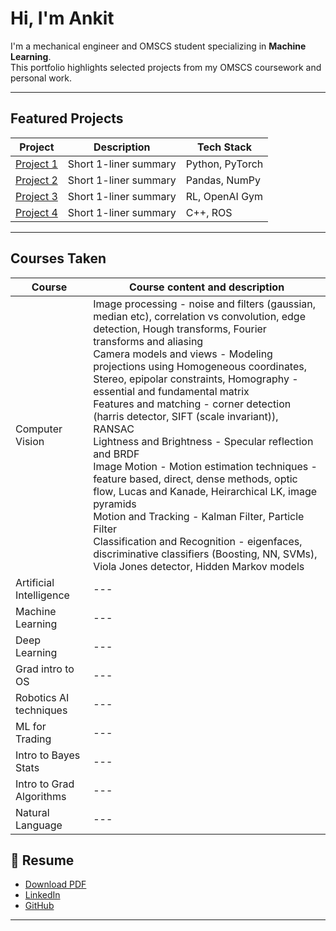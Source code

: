 # Hi, I'm Ankit

I'm a mechanical engineer and OMSCS student specializing in **Machine Learning**.  
This portfolio highlights selected projects from my OMSCS coursework and personal work.

---

## Featured Projects

| Project | Description | Tech Stack |
|---------|-------------|------------|
| [Project 1](projects/project1.md) | Short 1-liner summary | Python, PyTorch |
| [Project 2](projects/project2.md) | Short 1-liner summary | Pandas, NumPy |
| [Project 3](projects/project3.md) | Short 1-liner summary | RL, OpenAI Gym |
| [Project 4](projects/project4.md) | Short 1-liner summary | C++, ROS |

---

## Courses Taken

| Course | Course content and description |
|--------|--------------------------------|
|Computer Vision| Image processing - noise and filters (gaussian, median etc), correlation vs convolution, edge detection, Hough transforms, Fourier transforms and aliasing <br> Camera models and views - Modeling projections using Homogeneous coordinates, Stereo, epipolar constraints, Homography - essential and fundamental matrix <br> Features and matching - corner detection (harris detector, SIFT (scale invariant)), RANSAC <br> Lightness and Brightness - Specular reflection and BRDF <br> Image Motion - Motion estimation techniques - feature based, direct, dense methods, optic flow, Lucas and Kanade, Heirarchical LK, image pyramids <br> Motion and Tracking - Kalman Filter, Particle Filter <br> Classification and Recognition - eigenfaces, discriminative classifiers (Boosting, NN, SVMs), Viola Jones detector, Hidden Markov models  |
|Artificial Intelligence| --- |
|Machine Learning| --- |
|Deep Learning| --- |
|Grad intro to OS| --- |
|Robotics AI techniques| --- |
|ML for Trading| --- |
|Intro to Bayes Stats| --- |
|Intro to Grad Algorithms| --- |
|Natural Language| --- |

## 📄 Resume
- [Download PDF](resume.pdf)
- [LinkedIn](https://linkedin.com/in/yourname)
- [GitHub](https://github.com/yourusername)

---
